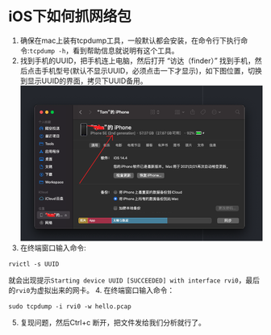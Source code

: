 # iOS下如何抓网络包
1. 确保在mac上装有tcpdump工具，一般默认都会安装，在命令行下执行命令:```tcpdump -h```，看到帮助信息就说明有这个工具。
2. 找到手机的UUID，把手机连上电脑，然后打开 “访达（finder）” 找到手机，然后点击手机型号(默认不显示UUID，必须点击一下才显示)，如下图位置，切换到显示UUID的界面，拷贝下UUID备用。
![图片](./ios_finder_uuid.png)
3. 在终端窗口输入命令:
```
rvictl -s UUID
```
就会出现提示```Starting device UUID [SUCCEEDED] with interface rvi0```，最后的```rvi0```为虚拟出来的网卡。
4. 在终端窗口输入命令：
```
sudo tcpdump -i rvi0 -w hello.pcap
```
5. 复现问题，然后Ctrl+c 断开，把文件发给我们分析就行了。
